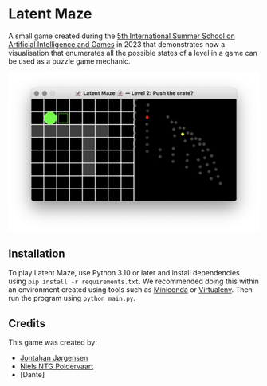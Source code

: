 # Latent Maze

A small game created during the [5th International Summer School on Artificial Intelligence and Games](https://school.gameaibook.org) in 2023 that demonstrates how a visualisation that enumerates all the possible states of a level in a game can be used as a puzzle game mechanic.

![screenshot_level_2](./docs/screenshot_level_2.png)

## Installation

To play Latent Maze, use Python 3.10 or later and install dependencies using `pip install -r requirements.txt`. We recommended doing this within an environment created using tools such as [Miniconda](https://conda.io/miniconda.html) or [Virtualenv](https://virtualenv.pypa.io/en/latest/). Then run the program using `python main.py`.

## Credits

This game was created by:

- [Jontahan Jørgensen](https://github.com/Jontahan)
- [Niels NTG Poldervaart](https://github.com/Niels-NTG)
- [Dante]
